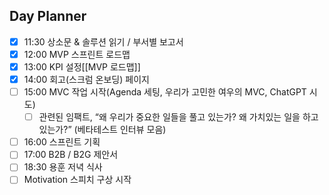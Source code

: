 ## Day Planner
- [x] 11:30 상소문 & 솔루션 읽기 / 부서별 보고서
- [x] 12:00 MVP 스프린트 로드맵
- [x] 13:00 KPI 설정[[MVP 로드맵]]
- [x] 14:00 회고(스크럼 온보딩) 페이지
- [ ] 15:00 MVC 작업 시작(Agenda 세팅, 우리가 고민한 여우의 MVC, ChatGPT 시도)
	- [ ] 관련된 임팩트, “왜 우리가 중요한 일들을 풀고 있는가? 왜 가치있는 일을 하고 있는가?” (베타테스트 인터뷰 모음)
- [ ] 16:00 스프린트 기획
- [ ] 17:00 B2B / B2G 제안서
- [ ] 18:30 용훈 저녁 식사
- [ ] Motivation 스피치 구상 시작